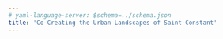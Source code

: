 ```yaml
---
# yaml-language-server: $schema=../schema.json
title: 'Co-Creating the Urban Landscapes of Saint-Constant'
---
```

